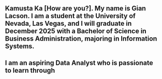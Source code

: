 ## Kamusta Ka [How are you?]. My name is Gian Lacson. I am a student at the University of Nevada, Las Vegas, and I will graduate in December 2025 with a Bachelor of Science in Business Administration, majoring in Information Systems. 

## I am an aspiring Data Analyst who is passionate to learn through 

<!--
**gianpat100/gianpat100** is a ✨ _special_ ✨ repository because its `README.md` (this file) appears on your GitHub profile.

Here are some ideas to get you started:

- 🔭 I’m currently working on ...
- 🌱 I’m currently learning ...
- 👯 I’m looking to collaborate on ...
- 🤔 I’m looking for help with ...
- 💬 Ask me about ...
- 📫 How to reach me: ...
- 😄 Pronouns: ...
- ⚡ Fun fact: ...
-->
